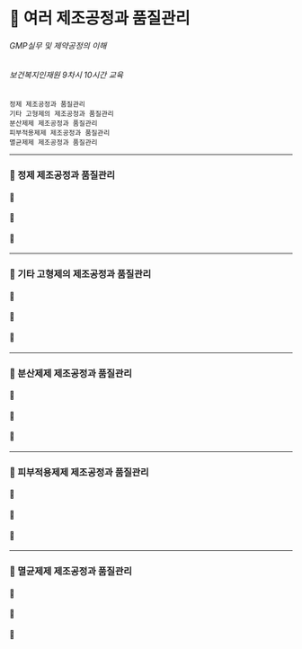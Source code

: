 # 💊 여러 제조공정과 품질관리

###### GMP실무 및 제약공정의 이해
###### 보건복지인재원 9차시 10시간 교육

    정제 제조공정과 품질관리
    기타 고형제의 제조공정과 품질관리
    분산제제 제조공정과 품질관리
    피부적용제제 제조공정과 품질관리
    멸균제제 제조공정과 품질관리

---
### 💫 정제 제조공정과 품질관리

#### 💫
#### 💫
#### 💫

---
### 💫 기타 고형제의 제조공정과 품질관리

#### 💫
#### 💫
#### 💫

---
### 💫 분산제제 제조공정과 품질관리

#### 💫
#### 💫
#### 💫

---
### 💫 피부적용제제 제조공정과 품질관리

#### 💫
#### 💫
#### 💫

---
### 💫 멸균제제 제조공정과 품질관리

#### 💫
#### 💫
#### 💫